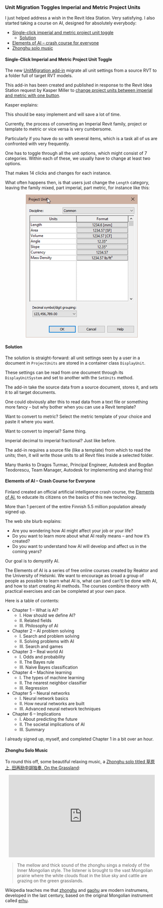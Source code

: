 <head>
<meta http-equiv="Content-Type" content="text/html; charset=utf-8">
<link rel="stylesheet" type="text/css" href="bc.css">
<script src="https://cdn.rawgit.com/google/code-prettify/master/loader/run_prettify.js" type="text/javascript"></script>
<script async src="https://platform.twitter.com/widgets.js" charset="utf-8"></script>
</head>

<!---

- [Finland is making its online AI crash course free to the world]
  https://www.theverge.com/2019/12/18/21027840/online-course-basics-of-ai-finland-free-elements

  [Elements of AI](https://www.elementsofai.com)

- https://youtu.be/_IHXGXh_wsg
  《草原上, 田再励中胡独奏 》On the Grassland (Zhonghu Solo)
The mellow and thick sound of the zhonghu sings a melody of the Inner Mongolian style. The listener is brought to the vast Mongolian prairie where the white clouds float in the blue sky and cattle are grazing on the green grasslands.
Zhonghu and gaohu are modern instrumens, the original is called erhu:
https://en.wikipedia.org/wiki/Zhonghu
https://en.wikipedia.org/wiki/Gaohu
https://en.wikipedia.org/wiki/Erhu

twitter:

&ndash; 
...

linkedin:


#bim #DynamoBim #ForgeDevCon #Revit #API #IFC #SDK #AI #VisualStudio #Autodesk #AEC #adsk

the [Revit API discussion forum](http://forums.autodesk.com/t5/revit-api-forum/bd-p/160) thread

<p style="font-size: 80%; font-style:italic"></p>

-->

### Unit Migration Toggles Imperial and Metric Project Units

I just helped address a wish in the Revit Idea Station.
Very satisfying.
I also started taking a course on AI, designed for absolutely everybody:

- [Single-click imperial and metric project unit toggle](#2)
    - [Solution](#3)
- [Elements of AI &ndash; crash course for everyone](#4)
- [Zhonghu solo music](#5)


#### <a name="2"></a>Single-Click Imperial and Metric Project Unit Toggle

The new [UnitMigration add-in](https://github.com/jeremytammik/UnitMigration) migrate
all unit settings from a source RVT to a folder full of target RVT models.

This add-in has been created and published in response to the Revit Idea Station request by Kasper Miller
to [change project units between imperial and metric with one button](https://forums.autodesk.com/t5/revit-ideas/change-project-units-between-imperial-and-metric-with-one-button/idi-p/9235848).

Kasper explains:

This should be easy implement and will save a lot of time.

Currently, the process of converting an Imperial Revit family, project or template to metric or vice versa is very cumbersome.

Particularly if you have do so with several items, which is a task all of us are confronted with very frequently.

One has to toggle through all the unit options, which might consist of 7 categories.
Within each of these, we usually have to change at least two options.

That makes 14 clicks and changes for each instance.

What often happens then, is that users just change the `Length` category, leaving the family mixed, part imperial, part metric, for instance like this:

<center>
<img src="img/project_units_part_imperial_part_metric.png" alt="Mixed project units part imperial part metric" title="Mixed project units part imperial part metric" width="368"/>
</center>

#### <a name="3"></a>Solution

The solution is straight-forward: all unit settings seen by a user in a document in `ProjectUnits` are stored in a container class `DisplayUnit`.

These settings can be read from one document through its `DisplayUnitSystem` and set to another with the `SetUnits` method.

The add-in take the source data from a source document, stores it, and sets it to all target documents. 
 
One could obviously alter this to read data from a text file or something more fancy &ndash; but why bother when you can use a Revit template?

Want to convert to metric?
Select the metric template of your choice and paste it where you want.

Want to convert to imperial? Same thing.

Imperial decimal to imperial fractional? Just like before.

The add-in requires a source file (like a template) from which to read the units; then, it will write those units to all Revit files inside a selected folder.

Many thanks to Dragos Turmac, Principal Engineer, Autodesk and Bogdan Teodorescu, Team Manager, Autodesk for implementing and sharing this!

#### <a name="4"></a>Elements of AI &ndash; Crash Course for Everyone

Finland created an official artificial intelligence crash course,
the [Elements of AI](https://www.elementsofai.com), 
to educate its citizens on the basics of this new technology.

More than 1 percent of the entire Finnish 5.5 million population already signed up.

The web site blurb explains:

- Are you wondering how AI might affect your job or your life?
- Do you want to learn more about what AI really means &ndash; and how it’s created?
- Do you want to understand how AI will develop and affect us in the coming years?

Our goal is to demystify AI.

The Elements of AI is a series of free online courses created by Reaktor and the University of Helsinki.
We want to encourage as broad a group of people as possible to learn what AI is, what can (and can’t) be done with AI, and how to start creating AI methods.
The courses combine theory with practical exercises and can be completed at your own pace.

Here is a table of contents:

- Chapter 1 &ndash; What is AI?
    - I. How should we define AI?
    - II. Related fields
    - III. Philosophy of AI
- Chapter 2 &ndash; AI problem solving
    - I. Search and problem solving
    - II. Solving problems with AI
    - III. Search and games
- Chapter 3 &ndash; Real world AI
    - I. Odds and probability
    - II. The Bayes rule
    - III. Naive Bayes classification
- Chapter 4 &ndash; Machine learning
    - I. The types of machine learning
    - II. The nearest neighbor classifier
    - III. Regression
- Chapter 5 &ndash; Neural networks
    - I. Neural network basics
    - II. How neural networks are built
    - III. Advanced neural network techniques
- Chapter 6 &ndash; Implications
    - I. About predicting the future
    - II. The societal implications of AI
    - III. Summary

I already signed up, myself, and completed Chapter 1 in a bit over an hour.

#### <a name="5"></a>Zhonghu Solo Music

To round this off, some beautiful relaxing music,
a [Zhonghu solo titled 草原上, 田再励中胡独奏, On the Grassland](https://youtu.be/_IHXGXh_wsg):

<center>
<iframe width="480" height="270" src="https://www.youtube.com/embed/_IHXGXh_wsg" frameborder="0" allow="accelerometer; autoplay; encrypted-media; gyroscope; picture-in-picture" allowfullscreen></iframe>
</center>

> The mellow and thick sound of the zhonghu sings a melody of the Inner Mongolian style.
The listener is brought to the vast Mongolian prairie where the white clouds float in the blue sky and cattle are grazing on the green grasslands.

Wikipedia teaches me
that [zhonghu](https://en.wikipedia.org/wiki/Zhonghu)
and [gaohu](https://en.wikipedia.org/wiki/Gaohu) are
modern instrumens, developed in the last century, based on the original Mongolian instrument
called [erhu](https://en.wikipedia.org/wiki/Erhu).



